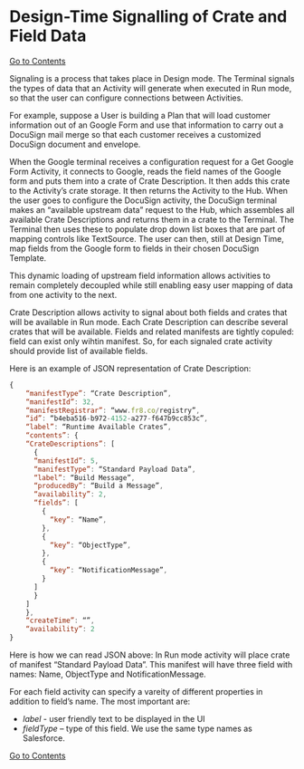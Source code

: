 # Design-Time Signalling of Crate and Field Data
[Go to Contents](https://github.com/Fr8org/Fr8Core/blob/master/Docs/Home.md) 

Signaling is a process that takes place in Design mode. The Terminal signals the types of data that an Activity will generate when executed in Run mode, so that the user can configure connections between Activities.

For example, suppose a User is building a Plan that will load customer information out of an Google Form and use that information to carry out a DocuSign mail merge so that each customer receives a customized DocuSign document and envelope.

When the Google terminal receives a configuration request for a Get Google Form Activity, it connects to Google, reads the field names of the Google form and puts them into a crate of Crate Description. It then adds this crate to the Activity’s crate storage. It then returns the Activity to the Hub. When the user goes to configure the DocuSign activity, the DocuSign terminal makes an “available upstream data” request to the Hub, which assembles all available Crate Descriptions and returns them in a crate to the Terminal. The Terminal then uses these to populate drop down list boxes that are part of mapping controls like TextSource. The user can then, still at Design Time, map fields from the Google form to fields in their chosen DocuSign Template.

This dynamic loading of upstream field information allows activities to remain completely decoupled while still enabling easy user mapping of data from one activity to the next.

Crate Description allows activity to signal about both fields and crates that will be available in Run mode. Each Crate Description can describe several crates that will be available. Fields and related manifests are tightly copuled: field can exist only wihtin manifest. So, for each signaled crate activity should provide list of available fields.

Here is an example of JSON representation of Crate Description:
```javascript
{
    “manifestType”: “Crate Description”,
    “manifestId”: 32,
    “manifestRegistrar”: “www.fr8.co/registry”,
    “id”: “b4eba516-b972-4152-a277-f647b9cc853c”,
    “label”: “Runtime Available Crates”,
    “contents”: {
    “CrateDescriptions”: [
      {
      “manifestId”: 5,
      “manifestType”: “Standard Payload Data”,
      “label”: “Build Message”,
      “producedBy”: “Build a Message”,
      “availability”: 2,
      “fields”: [
        {
          “key”: “Name”,
        },
        {
          “key”: “ObjectType”,
        },
        {
          “key”: “NotificationMessage”,
        }
      ]
      }
    ]
    },
    “createTime”: “”,
    “availability”: 2
}
```

Here is how we can read JSON above: In Run mode activity will place crate of manifest “Standard Payload Data”. This manifest will have three field with names: Name, ObjectType and NotificationMessage.

For each field activity can specify a vareity of different properties in addition to field’s name. The most important are:
* *label* - user friendly text to be displayed in the UI
* *fieldType* – type of this field. We use the same type names as Salesforce.

[Go to Contents](https://github.com/Fr8org/Fr8Core/blob/master/Docs/Home.md) 
